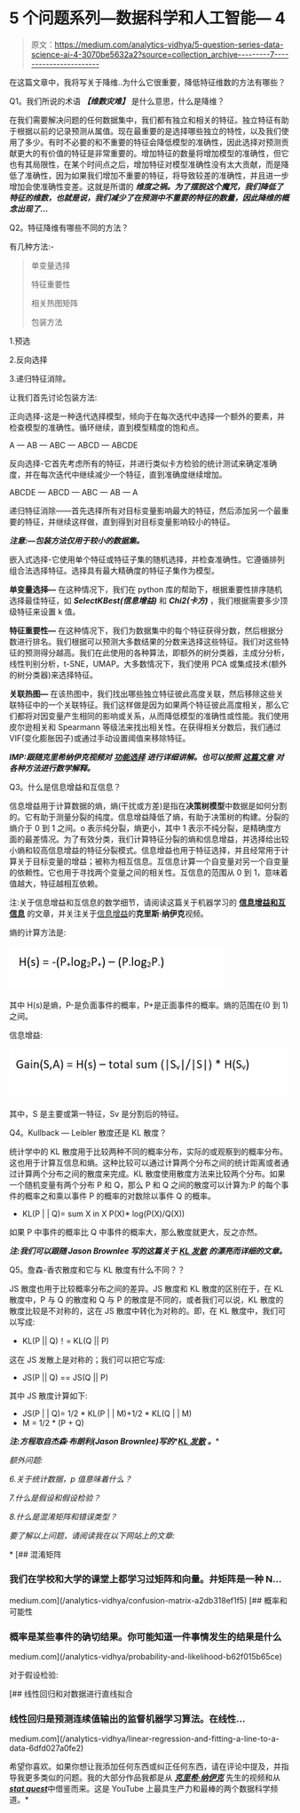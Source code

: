 # 5 个问题系列—数据科学和人工智能— 4

> 原文：<https://medium.com/analytics-vidhya/5-question-series-data-science-ai-4-3070be5632a2?source=collection_archive---------7----------------------->

在这篇文章中，我将写关于降维..为什么它很重要，降低特征维数的方法有哪些？

Q1。我们所说的术语 ***【维数灾难】*** 是什么意思，什么是降维？

在我们需要解决问题的任何数据集中，我们都有独立和相关的特征。独立特征有助于根据以前的记录预测从属值。现在最重要的是选择哪些独立的特性，以及我们使用了多少。有时不必要的和不重要的特征会降低模型的准确性，因此选择对预测贡献更大的有价值的特征是非常重要的。增加特征的数量将增加模型的准确性，但它也有其局限性，在某个时间点之后，增加特征对模型准确性没有太大贡献，而是降低了准确性，因为如果我们增加不重要的特征，将导致较差的准确性，并且进一步增加会使准确性变差。这就是所谓的 ***维度之祸。为了摆脱这个魔咒，我们降低了特征的维数，也就是说，我们减少了在预测中不重要的特征的数量，因此降维的概念出现了…***

Q2。特征降维有哪些不同的方法？

有几种方法:-

> 单变量选择
> 
> 特征重要性
> 
> 相关热图矩阵
> 
> 包装方法

1.预选

2.反向选择

3.递归特征消除。

让我们首先讨论包装方法:

正向选择-这是一种迭代选择模型，倾向于在每次迭代中选择一个额外的要素，并检查模型的准确性。循环继续，直到模型精度的饱和点。

A — AB — ABC — ABCD — ABCDE

反向选择-它首先考虑所有的特征，并进行类似卡方检验的统计测试来确定准确度，并在每次迭代中继续减少一个特征，直到准确度继续增加。

ABCDE — ABCD — ABC — AB — A

递归特征消除——首先选择所有对目标变量影响最大的特征，然后添加另一个最重要的特征，并继续这样做，直到得到对目标变量影响较小的特征。

***注意:—包装方法仅用于较小的数据集。***

嵌入式选择-它使用单个特征或特征子集的随机选择，并检查准确性。它遵循排列组合法选择特征。选择具有最大精确度的特征子集作为模型。

**单变量选择—** 在这种情况下，我们在 python 库的帮助下，根据重要性排序随机选择最佳特征，如 ***SelectKBest(信息增益)*** 和 ***Chi2(卡方)*** ，我们根据需要多少顶级特征来设置 k 值。

**特征重要性—** 在这种情况下，我们为数据集中的每个特征获得分数，然后根据分数进行排名。我们根据可以预测大多数结果的分数来选择这些特征。我们对这些特征的预测得分越高。我们在此使用的各种算法，即额外的树分类器，主成分分析，线性判别分析，t-SNE，UMAP。大多数情况下，我们使用 PCA 或集成技术(额外的树分类器)来选择特征。

**关联热图—** 在该热图中，我们找出哪些独立特征彼此高度关联，然后移除这些关联特征中的一个关联特征。我们这样做是因为如果两个特征彼此高度相关，那么它们都将对因变量产生相同的影响或关系，从而降低模型的准确性或性能。我们使用皮尔逊相关和 Spearmann 等级法来找出相关性。在获得相关分数后，我们通过 VIF(变化膨胀因子)或通过手动设置阈值来移除特征。

***IMP:跟随克里希纳伊克视频对*** [***功能选择***](https://www.youtube.com/watch?v=k-EpAMjw6AE&list=PLZoTAELRMXVPgjwJ8VyRoqmfNs2CJwhVH&index=7) ***进行详细讲解。也可以按照*** [***这篇文章***](https://www.analyticsvidhya.com/blog/2018/08/dimensionality-reduction-techniques-python/) ***对各种方法进行数学解释。***

Q3。什么是信息增益和互信息？

信息增益用于计算数据的熵，熵(干扰或方差)是指在**决策树模型**中数据是如何分割的。它有助于测量分裂的纯度。信息增益降低了熵，有助于决策树的构建。分裂的熵介于 0 到 1 之间。o 表示纯分裂，熵更小，其中 1 表示不纯分裂，是精确度方面的最差情况。为了有效分类，我们计算特征分裂的熵和信息增益，并选择给出较小熵和较高信息增益的特征分裂模式。信息增益也用于特征选择，并且经常用于计算关于目标变量的增益；被称为相互信息。互信息计算一个自变量对另一个自变量的依赖性。它也用于寻找两个变量之间的相关性。互信息的范围从 0 到 1，意味着值越大，特征越相互依赖。

注:关于信息增益和互信息的数学细节，请阅读这篇关于机器学习的 [**信息增益和互信息**](https://machinelearningmastery.com/information-gain-and-mutual-information/) 的文章，并关注关于[信息增益](https://www.youtube.com/watch?v=FuTRucXB9rA)的**克里斯·纳伊克**视频。

熵的计算方法是:

![](img/a3a7049353b1a3b205c92338a3657915.png)

其中 H(s)是熵，P-是负面事件的概率，P+是正面事件的概率。熵的范围在(0 到 1)之间。

信息增益:

![](img/6e67e1a79920a3afc527b3118d24dae7.png)

其中，S 是主要或第一特征，Sv 是分割后的特征。

Q4。Kullback — Leibler 散度还是 KL 散度？

统计学中的 KL 散度用于比较两种不同的概率分布，实际的或观察到的概率分布。这也用于计算互信息和熵。这种比较可以通过计算两个分布之间的统计距离或者通过计算两个分布之间的散度来完成。KL 散度使用散度方法来比较两个分布。如果一个随机变量有两个分布 P 和 Q，那么 P 和 Q 之间的散度可以计算为:P 的每个事件的概率之和乘以事件 P 的概率的对数除以事件 Q 的概率。

*   KL(P | | Q)= sum X in X P(X)* log(P(X)/Q(X))

如果 P 中事件的概率比 Q 中事件的概率大，那么散度就更大，反之亦然。

***注:我们可以跟随 Jason Brownlee 写的这篇关于*** [***KL 发散***](https://machinelearningmastery.com/divergence-between-probability-distributions/) ***的漂亮而详细的文章。***

Q5。詹森-香农散度和它与 KL 散度有什么不同？？

JS 散度也用于比较概率分布之间的差异。JS 散度和 KL 散度的区别在于，在 KL 散度中，P 与 Q 的散度和 Q 与 P 的散度是不同的，或者我们可以说，KL 散度的散度比较是不对称的，这在 JS 散度中转化为对称的。即，在 KL 散度中，我们可以写成:

*   KL(P || Q)！= KL(Q || P)

这在 JS 发散上是对称的；我们可以把它写成:

*   JS(P || Q) == JS(Q || P)

其中 JS 散度计算如下:

*   JS(P | | Q)= 1/2 * KL(P | | M)+1/2 * KL(Q | | M)
*   M = 1/2 * (P + Q)

***注:方程取自杰森·布朗利(Jason Brownlee)写的****[***KL 发散***](https://machinelearningmastery.com/divergence-between-probability-distributions/) ***。****

*额外问题:*

*6.关于统计数据，p 值意味着什么？*

*7.什么是假设和假设检验？*

*8.什么是混淆矩阵和错误类型？*

*要了解以上问题，请阅读我在以下网站上的文章:*

*[](/analytics-vidhya/confusion-matrix-a2db318ef1f5) [## 混淆矩阵

### 我们在学校和大学的课堂上都学习过矩阵和向量。井矩阵是一种 N…

medium.com](/analytics-vidhya/confusion-matrix-a2db318ef1f5) [](/analytics-vidhya/probability-and-likelihood-b62f015b65ce) [## 概率和可能性

### 概率是某些事件的确切结果。你可能知道一件事情发生的结果是什么

medium.com](/analytics-vidhya/probability-and-likelihood-b62f015b65ce) 

对于假设检验:

[](/analytics-vidhya/linear-regression-and-fitting-a-line-to-a-data-6dfd027a0fe2) [## 线性回归和对数据进行直线拟合

### 线性回归是预测连续值输出的监督机器学习算法。在线性…

medium.com](/analytics-vidhya/linear-regression-and-fitting-a-line-to-a-data-6dfd027a0fe2) 

希望你喜欢。如果你想让我添加任何东西或纠正任何东西，请在评论中提及，并指导我更多类似的问题。我的大部分作品我都是从 [***克里希·纳伊克***](https://www.youtube.com/channel/UCNU_lfiiWBdtULKOw6X0Dig) 先生的视频和从[***stat quest***](https://www.youtube.com/channel/UCtYLUTtgS3k1Fg4y5tAhLbw)中借鉴而来。这是 YouTube 上最具生产力和最棒的两个数据科学频道。*